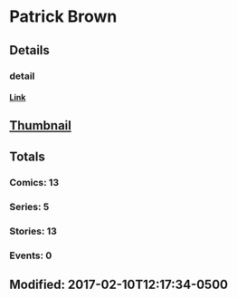 # Patrick  Brown 
## Details
### detail
#### [Link](http://marvel.com/comics/creators/12976/patrick_brown?utm_campaign=apiRef&utm_source=225578a89fc76f3d20fbffda5d17a88d)
## [Thumbnail](http://i.annihil.us/u/prod/marvel/i/mg/b/40/image_not_available.jpg)
## Totals
### Comics: 13
### Series: 5
### Stories: 13
### Events: 0
## Modified: 2017-02-10T12:17:34-0500